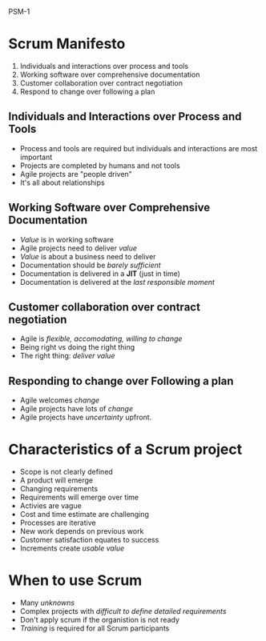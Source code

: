 PSM-1

# Scrum Manifesto
1. Individuals and interactions over process and tools
2. Working software over comprehensive documentation
3. Customer collaboration over contract negotiation
4. Respond to change over following a plan

## Individuals and Interactions over Process and Tools
* Process and tools are required but individuals and interactions are most important
* Projects are completed by humans and not tools
* Agile projects are "people driven"
* It's all about relationships

## Working Software over Comprehensive Documentation
* _Value_ is in working software
* Agile projects need to deliver _value_
* _Value_ is about a business need to deliver
* Documentation should be _barely sufficient_
* Documentation is delivered in a **JIT** (just in time)
* Documentation is delivered at the _last responsible moment_

## Customer collaboration over contract negotiation
* Agile is _flexible, accomodating, willing to change_
* Being right vs doing the right thing
* The right thing: _deliver value_

## Responding to change over Following a plan
* Agile welcomes _change_
* Agile projects have lots of _change_
* Agile projects have _uncertainty_ upfront.

# Characteristics of a Scrum project
* Scope is not clearly defined
* A product will emerge
* Changing requirements
* Requirements will emerge over time
* Activies are vague
* Cost and time estimate are challenging
* Processes are iterative
* New work depends on previous work
* Customer satisfaction equates to success
* Increments create _usable value_

# When to use Scrum
* Many _unknowns_
* Complex projects with _difficult to define detailed requirements_
* Don't apply scrum if the organistion is not ready
* _Training_ is required for all Scrum participants
